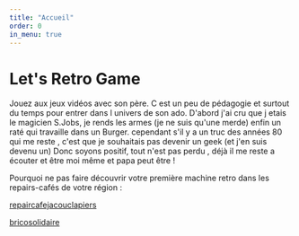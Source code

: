 ```yaml
---
title: "Accueil"
order: 0
in_menu: true
---
```

# Let's Retro Game


Jouez aux jeux vidéos avec son père. C est un peu de pédagogie et surtout du temps pour entrer dans l univers de son ado. D'abord j'ai cru que j etais le magicien S.Jobs, je rends les armes (je ne suis qu'une merde) enfin un raté qui travaille dans un Burger. cependant s'il y a un truc des années 80 qui me reste , c'est que je souhaitais pas devenir un geek (et j'en suis devenu un)
Donc soyons positif, tout n'est pas perdu , déjà il me reste a écouter et être moi même et papa peut être  !
 

Pourquoi ne pas faire découvrir votre première machine retro dans les repairs-cafés de votre région :

[repaircafejacouclapiers](https://newick.github.io/repaircafejacouclapiers/)

[bricosolidaire](https://www.lerabelais.org/agenda/bricosolidaire/) 
   <html>
            <head>
                <script src="squeak.js"></script>
                <script>
                    window.onload = function() {
                        SqueakJS.runSqueak("my.image", sqCanvas, { /*put options here*/ });
                    }
                </script>
            </head>
            <body>
                <canvas id="sqCanvas"></canvas>
            </body>
        </html> 